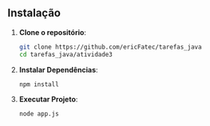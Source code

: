 ## Instalação
1. **Clone o repositório**:
    ```bash
    git clone https://github.com/ericFatec/tarefas_java
    cd tarefas_java/atividade3
2. **Instalar Dependências**:
    ```bash
    npm install
3. **Executar Projeto**:
    ```bash
    node app.js